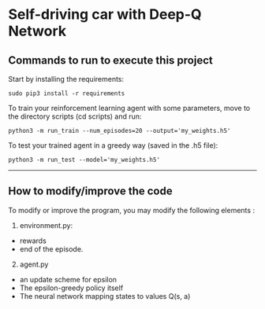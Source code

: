 # Self-driving car with Deep-Q Network

## Commands to run to execute this project

Start by installing the requirements:
```
sudo pip3 install -r requirements
```

To train your reinforcement learning agent with some parameters, move to the directory scripts (cd scripts) and run:
```
python3 -m run_train --num_episodes=20 --output='my_weights.h5'
```

To test your trained agent in a greedy way (saved in the .h5 file):
```
python3 -m run_test --model='my_weights.h5'
```

-----------------

## How to modify/improve the code

To modify or improve the program, you may modify the following elements :

1. environment.py:
  - rewards
  - end of the episode.
2. agent.py
  - an update scheme for epsilon
  - The epsilon-greedy policy itself
  - The neural network mapping states to values Q(s, a)

<!--stackedit_data:
eyJoaXN0b3J5IjpbMjA5MjM2NjI3Nl19
-->
